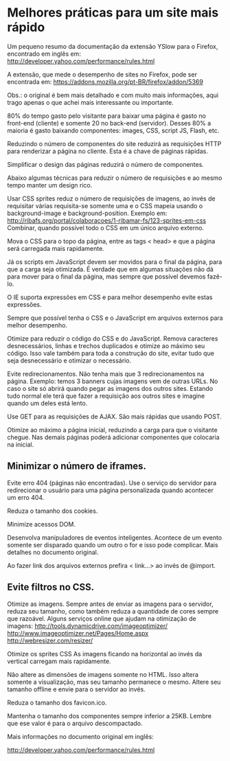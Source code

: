 # Melhores práticas para um site mais rápido

Um pequeno resumo da documentação da extensão YSlow para o Firefox, encontrado em inglês em: http://developer.yahoo.com/performance/rules.html

A extensão, que mede o desempenho de sites no Firefox, pode ser encontrada em: https://addons.mozilla.org/pt-BR/firefox/addon/5369

Obs.: o original é bem mais detalhado e com muito mais informações, aqui trago apenas o que achei mais interessante ou importante.

80% do tempo gasto pelo visitante para baixar uma página é gasto no front-end (cliente) e somente 20 no back-end (servidor). Desses 80% a maioria é gasto baixando componentes: images, CSS, script JS, Flash, etc.

Reduzindo o número de componentes do site reduzirá as requisições HTTP para renderizar a página no cliente. Esta é a chave de páginas rápidas.

Simplificar o design das páginas reduzirá o número de componentes.

Abaixo algumas técnicas para reduzir o número de requisições e ao mesmo tempo manter um design rico.

Usar CSS sprites reduz o número de requisições de imagens, ao invés de requisitar várias requisita-se somente uma e o CSS mapeia usando o background-image e background-position. Exemplo em: http://ribafs.org/portal/colaboracoes/1-ribamar-fs/123-sprites-em-css Combinar, quando possível todo o CSS em um único arquivo externo.

Mova o CSS para o topo da página, entre as tags < head> e </head> que a página será carregada mais rapidamente.

Já os scripts em JavaScript devem ser movidos para o final da página, para que a carga seja otimizada. É verdade que em algumas situações não dá para mover para o final da página, mas sempre que possível devemos fazê-lo.

O IE suporta expressões em CSS e para melhor desempenho evite estas expressões.

Sempre que possível tenha o CSS e o JavaScript em arquivos externos para melhor desempenho.

Otimize para reduzir o código do CSS e do JavaScript. Remova caracteres desnecessários, linhas e trechos duplicados e otimize ao máximo seu código. Isso vale também para toda a construção do site, evitar tudo que seja desnecessário e otimizar o necessário.

Evite redirecionamentos. Não tenha mais que 3 redirecionamentos na página. Exemplo: temos 3 banners cujas imagens vem de outras URLs. No caso o site só abrirá quando pegar as imagens dos outros sites. Estando tudo normal ele terá que fazer a requisição aos outros sites e imagine quando um deles está lento.

Use GET para as requisições de AJAX. São mais rápidas que usando POST.

Otimize ao máximo a página inicial, reduzindo a carga para que o visitante chegue. Nas demais páginas poderá adicionar componentes que colocaria na inicial.

## Minimizar o número de iframes.

Evite erro 404 (páginas não encontradas). Use o serviço do servidor para redirecionar o usuário para uma página personalizada quando acontecer um erro 404.

Reduza o tamanho dos cookies.

Minimize acessos DOM.

Desenvolva manipuladores de eventos inteligentes. Acontece de um evento somente ser disparado quando um outro o for e isso pode complicar. Mais detalhes no documento original.

Ao fazer link dos arquivos externos prefira < link...> ao invés de @import.

## Evite filtros no CSS.

Otimize as imagens. Sempre antes de enviar as imagens para o servidor, reduza seu tamanho, como também reduza a quantidade de cores sempre que razoável. Alguns serviços online que ajudam na otimização de imagens: http://tools.dynamicdrive.com/imageoptimizer/ http://www.imageoptimizer.net/Pages/Home.aspx http://webresizer.com/resizer/

Otimize os sprites CSS As imagens ficando na horizontal ao invés da vertical carregam mais rapidamente.

Não altere as dimensões de imagens somente no HTML. Isso altera somente a visualização, mas seu tamanho permanece o mesmo. Altere seu tamanho offline e envie para o servidor ao invés.

Reduza o tamanho dos favicon.ico.

Mantenha o tamanho dos componentes sempre inferior a 25KB. Lembre que ese valor é para o arquivo descompactado.

Mais informações no documento original em inglês: 

http://developer.yahoo.com/performance/rules.html

